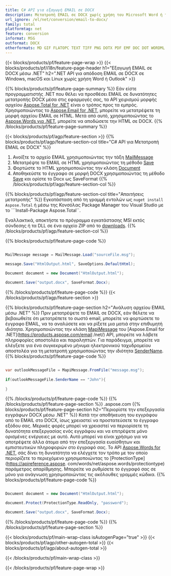 ```yaml
---
title: C# API για εξαγωγή EMAIL σε DOCX
description: Μετατροπή EMAIL σε DOCX χωρίς χρήση του Microsoft Word ή του Outlook στο .NET
url_ignore: /el/net/conversion/email-to-docx/
family: total
platformtag: net
feature: conversion
informat: MSG
outformat: DOCX
otherformats: MD GIF FLATOPC TEXT TIFF PNG DOTX PDF EMF DOC DOT WORDML DOCM XPS PS EPUB RTF OTT ODT DOTM JPEG PCL SVG DOCX
---
```

{{< blocks/products/pf/feature-page-wrap >}}
{{< blocks/products/pf/i18n/feature-page-header h1="Εξαγωγή EMAIL σε DOCX μέσω .NET" h2=".NET API για απόδοση EMAIL σε DOCX σε Windows, macOS και Linux χωρίς χρήση Word ή Outlook" >}}

{{% blocks/products/pf/feature-page-summary %}}
Εάν είστε προγραμματιστής .NET που θέλει να προσθέσει EMAIL σε δυνατότητες μετατροπής DOCX μέσα στις εφαρμογές σας, τα API χειρισμού μορφής αρχείου [Aspose.Total for .NET](https://products.aspose.com/total/net/) είναι ο τρόπος προς τα εμπρός. Χρησιμοποιώντας το [Aspose.Email for .NET](https://products.aspose.com/email/net/), μπορείτε να μετατρέψετε τη μορφή αρχείου EMAIL σε HTML. Μετά από αυτό, χρησιμοποιώντας το [Aspose.Words για .NET](https://products.aspose.com/words/net/), μπορείτε να αποδώσετε την HTML σε DOCX.
{{% /blocks/products/pf/feature-page-summary  %}}

{{< blocks/products/pf/agp/feature-section >}}
{{% blocks/products/pf/agp/feature-section-col title="C# API για Μετατροπή EMAIL σε DOCX" %}}
1. Ανοίξτε το αρχείο EMAIL χρησιμοποιώντας την τάξη [MailMessage](https://reference.aspose.com/email/net/aspose.email/mailmessage)
2. Μετατρέψτε το EMAIL σε HTML χρησιμοποιώντας τη μέθοδο [Save](https://reference.aspose.com/email/net/aspose.email.mailmessage/save/methods/3)
3. Φορτώστε το HTML χρησιμοποιώντας την κλάση [Document](https://reference.aspose.com/words/net/aspose.words/document)
4. Αποθηκεύστε το έγγραφο σε μορφή DOCX χρησιμοποιώντας τη μέθοδο [Save](https://reference.aspose.com/words/net/aspose.words.document/save/methods/4) και ορίστε το Docx ως SaveFormat
{{% /blocks/products/pf/agp/feature-section-col %}}

{{% blocks/products/pf/agp/feature-section-col title="Απαιτήσεις μετατροπής" %}}
Εγκατάσταση από τη γραμμή εντολών ως ```nuget install Aspose.Total``` ή μέσω της Κονσόλας Package Manager του Visual Studio με το ```Install-Package Aspose.Total``.

Εναλλακτικά, αποκτήστε το πρόγραμμα εγκατάστασης MSI εκτός σύνδεσης ή τα DLL σε ένα αρχείο ZIP από το [downloads](https://releases.aspose.com/total/net).
{{% /blocks/products/pf/agp/feature-section-col %}}

{{% blocks/products/pf/feature-page-code %}}

```cs

MailMessage message = MailMessage.Load("sourceFile.msg");
 
message.Save("HtmlOutput.html", SaveOptions.DefaultHtml);

Document document = new Document("HtmlOutput.html");

document.Save("output.docx", SaveFormat.Docx); 
```

{{% /blocks/products/pf/feature-page-code %}}
{{< /blocks/products/pf/agp/feature-section >}}

{{% blocks/products/pf/feature-page-section  h2="Ανάλυση αρχείου EMAIL μέσω .NET" %}}
Πριν μετατρέψετε το EMAIL σε DOCX, εάν θέλετε να βεβαιωθείτε ότι μετατρέπετε το σωστό email, μπορείτε να φορτώσετε το έγγραφο EMAIL, να το αναλύσετε και να ρίξετε μια ματιά στην επιθυμητή ιδιότητα. Χρησιμοποιώντας την κλάση [MapiMessage](https://reference.aspose.com/email/net/aspose.email.mapi/mapimessage) του [Aspose.Email for .NET](https://products.aspose.com/email /net/) API, μπορείτε να λάβετε πληροφορίες αποστολέα και παραληπτών. Για παράδειγμα, μπορείτε να ελέγξετε για ένα συγκεκριμένο μήνυμα ηλεκτρονικού ταχυδρομείου αποστολέα για τη μετατροπή χρησιμοποιώντας την ιδιότητα [SenderName](https://reference.aspose.com/email/net/aspose.email.mapi/mapimessage/properties/sendername).  
{{% blocks/products/pf/feature-page-code %}}

```cs

var outlookMessageFile = MapiMessage.FromFile("message.msg");
 
if(outlookMessageFile.SenderName == "John"){
    
}
```

{{% /blocks/products/pf/feature-page-code  %}}
{{% /blocks/products/pf/feature-page-section %}}
.aspose.com
{{% blocks/products/pf/feature-page-section  h2="Περιορίστε την επεξεργασία εγγράφων DOCX μέσω .NET" %}}
Κατά την αποθήκευση του εγγράφου από το EMAIL στο DOCX, ίσως χρειαστεί να προστατεύσετε το έγγραφο εξόδου σας. Μερικές φορές μπορεί να χρειαστεί να περιορίσετε τη δυνατότητα επεξεργασίας ενός εγγράφου και να επιτρέψετε μόνο ορισμένες ενέργειες με αυτό. Αυτό μπορεί να είναι χρήσιμο για να αποτρέψετε άλλα άτομα από την επεξεργασία ευαίσθητων και εμπιστευτικών πληροφοριών στο έγγραφό σας. Το API [Aspose.Words for .NET](https://products.aspose.com/words/net/), σάς δίνει τη δυνατότητα να ελέγχετε τον τρόπο με τον οποίο περιορίζετε το περιεχόμενο χρησιμοποιώντας το [ProtectionType](https://apireference.aspose. com/words/net/aspose.words/protectiontype) παράμετρος απαρίθμησης. Μπορείτε να ρυθμίσετε το έγγραφό σας σε μόνο για ανάγνωση χρησιμοποιώντας τις ακόλουθες γραμμές κώδικα. 
{{% blocks/products/pf/feature-page-code %}}

```cs

Document document = new Document("HtmlOutput.html");

document.Protect(ProtectionType.ReadOnly, "password");

document.Save("output.docx", SaveFormat.Docx);  
```

{{% /blocks/products/pf/feature-page-code  %}}
{{% /blocks/products/pf/feature-page-section %}}

{{< blocks/products/pf/main-wrap-class isAutogenPage="true" >}}
{{< blocks/products/pf/agp/other-autogen-total >}}
{{< blocks/products/pf/agp/about-autogen-total >}}

{{< /blocks/products/pf/main-wrap-class >}}

{{< /blocks/products/pf/feature-page-wrap >}}